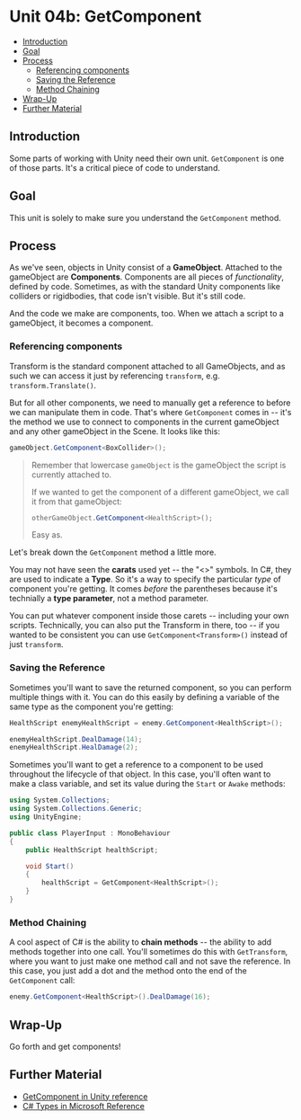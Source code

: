# Unit 04b: GetComponent <!-- omit in toc -->

- [Introduction](#introduction)
- [Goal](#goal)
- [Process](#process)
  - [Referencing components](#referencing-components)
  - [Saving the Reference](#saving-the-reference)
  - [Method Chaining](#method-chaining)
- [Wrap-Up](#wrap-up)
- [Further Material](#further-material)

## Introduction

Some parts of working with Unity need their own unit. `GetComponent` is one of those parts. It's a critical piece of code to understand.

## Goal

This unit is solely to make sure you understand the `GetComponent` method.

## Process

As we've seen, objects in Unity consist of a **GameObject**. Attached to the gameObject are **Components**. Components are all pieces of *functionality*, defined by code. Sometimes, as with the standard Unity components like colliders or rigidbodies, that code isn't visible. But it's still code.

And the code we make are components, too. When we attach a script to a gameObject, it becomes a component.

### Referencing components

Transform is the standard component attached to all GameObjects, and as such we can access it just by referencing `transform`, e.g. `transform.Translate()`.

But for all other components, we need to manually get a reference to before we can manipulate them in code. That's where `GetComponent` comes in -- it's the method we use to connect to components in the current gameObject and any other gameObject in the Scene. It looks like this:

```C#
gameObject.GetComponent<BoxCollider>();
```

> Remember that lowercase `gameObject` is the gameObject the script is currently attached to.
>
>If we wanted to get the component of a different gameObject, we call it from that gameObject:
>
> ```C#
> otherGameObject.GetComponent<HealthScript>();
> ```
>
> Easy as.

Let's break down the `GetComponent` method a little more.

You may not have seen the **carats** used yet -- the "<>" symbols. In C#, they are used to indicate a **Type**. So it's a way to specify the particular *type* of component you're getting. It comes *before* the parentheses because it's technially a **type parameter**, not a method parameter.

You can put whatever component inside those carets -- including your own scripts. Technically, you can also put the Transform in there, too -- if you wanted to be consistent you can use `GetComponent<Transform>()` instead of just `transform`.

### Saving the Reference

Sometimes you'll want to save the returned component, so you can perform multiple things with it. You can do this easily by defining a variable of the same type as the component you're getting:

```C#
HealthScript enemyHealthScript = enemy.GetComponent<HealthScript>();

enemyHealthScript.DealDamage(14);
enemyHealthScript.HealDamage(2);
```

Sometimes you'll want to get a reference to a component to be used throughout the lifecycle of that object. In this case, you'll often want to make a class variable, and set its value during the `Start` or `Awake` methods:

```C#
using System.Collections;
using System.Collections.Generic;
using UnityEngine;

public class PlayerInput : MonoBehaviour
{
    public HealthScript healthScript;

    void Start()
    {
        healthScript = GetComponent<HealthScript>();
    }
}
```

### Method Chaining

A cool aspect of C# is the ability to **chain methods** -- the ability to add methods together into one call. You'll sometimes do this with `GetTransform`, where you want to just make one method call and not save the reference. In this case, you just add a dot and the method onto the end of the `GetComponent` call:

```C#
enemy.GetComponent<HealthScript>().DealDamage(16);
```

## Wrap-Up

Go forth and get components!

## Further Material
- [GetComponent in Unity reference](https://docs.unity3d.com/ScriptReference/GameObject.GetComponent.html)
- [C# Types in Microsoft Reference](https://docs.microsoft.com/en-us/dotnet/csharp/programming-guide/types/)
